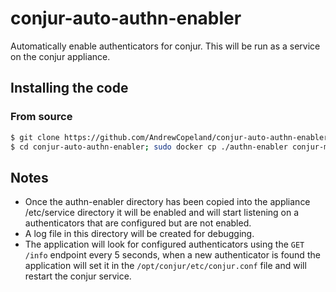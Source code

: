 # conjur-auto-authn-enabler
Automatically enable authenticators for conjur. This will be run as a service on the conjur appliance.


## Installing the code

### From source
```bash
$ git clone https://github.com/AndrewCopeland/conjur-auto-authn-enabler.git
$ cd conjur-auto-authn-enabler; sudo docker cp ./authn-enabler conjur-master:/etc/service/authn-enabler
```

## Notes
* Once the authn-enabler directory has been copied into the appliance /etc/service directory it will be enabled and will start listening on a authenticators that are configured but are not enabled.
* A log file in this directory will be created for debugging.
* The application will look for configured authenticators using the `GET /info` endpoint every 5 seconds, when a new authenticator is found the application will set it in the `/opt/conjur/etc/conjur.conf` file and will restart the conjur service.

